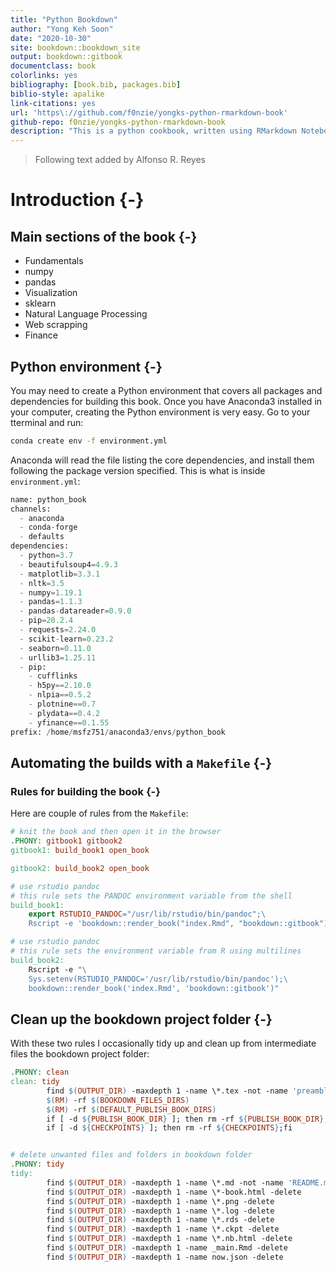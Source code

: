 ```yaml
---
title: "Python Bookdown"
author: "Yong Keh Soon"
date: "2020-10-30"
site: bookdown::bookdown_site
output: bookdown::gitbook
documentclass: book
colorlinks: yes
bibliography: [book.bib, packages.bib]
biblio-style: apalike
link-citations: yes
url: 'https\://github.com/f0nzie/yongks-python-rmarkdown-book'
github-repo: f0nzie/yongks-python-rmarkdown-book
description: "This is a python cookbook, written using RMarkdown Notebook. It is made possible by using reticulate R library as the bridge between R and Python."
---
```



> Following text added by Alfonso R. Reyes


# Introduction {-}


## Main sections of the book {-}

* Fundamentals
* numpy
* pandas
* Visualization
* sklearn
* Natural Language Processing
* Web scrapping
* Finance



## Python environment {-}
You may need to create a Python environment that covers all packages and dependencies for building this book. Once you have Anaconda3 installed in your computer, creating the Python environment is very easy. Go to your tterminal and run:

```bash
conda create env -f environment.yml
```

Anaconda will read the file listing the core dependencies, and install them following the package version specified. This is what is inside `environment.yml`:

```python
name: python_book
channels:
  - anaconda
  - conda-forge
  - defaults
dependencies:
  - python=3.7
  - beautifulsoup4=4.9.3
  - matplotlib=3.3.1
  - nltk=3.5
  - numpy=1.19.1
  - pandas=1.1.3
  - pandas-datareader=0.9.0
  - pip=20.2.4
  - requests=2.24.0
  - scikit-learn=0.23.2
  - seaborn=0.11.0
  - urllib3=1.25.11
  - pip:
    - cufflinks
    - h5py==2.10.0
    - nlpia==0.5.2
    - plotnine==0.7
    - plydata==0.4.2
    - yfinance==0.1.55
prefix: /home/msfz751/anaconda3/envs/python_book
```



## Automating the builds with a `Makefile` {-}


### Rules for building the book {-}
Here are couple of rules from the `Makefile`:

```makefile
# knit the book and then open it in the browser
.PHONY: gitbook1 gitbook2
gitbook1: build_book1 open_book

gitbook2: build_book2 open_book

# use rstudio pandoc
# this rule sets the PANDOC environment variable from the shell
build_book1:
	export RSTUDIO_PANDOC="/usr/lib/rstudio/bin/pandoc";\
	Rscript -e 'bookdown::render_book("index.Rmd", "bookdown::gitbook")'

# use rstudio pandoc
# this rule sets the environment variable from R using multilines
build_book2:
	Rscript -e "\
	Sys.setenv(RSTUDIO_PANDOC='/usr/lib/rstudio/bin/pandoc');\
	bookdown::render_book('index.Rmd', 'bookdown::gitbook')"
```

## Clean up the bookdown project folder {-}
With these two rules I occasionally tidy up and clean up from intermediate files the bookdown project folder:

```makefile
.PHONY: clean
clean: tidy
		find $(OUTPUT_DIR) -maxdepth 1 -name \*.tex -not -name 'preamble.tex' -delete
		$(RM) -rf $(BOOKDOWN_FILES_DIRS)
		$(RM) -rf $(DEFAULT_PUBLISH_BOOK_DIRS)
		if [ -d ${PUBLISH_BOOK_DIR} ]; then rm -rf ${PUBLISH_BOOK_DIR};fi
		if [ -d ${CHECKPOINTS} ]; then rm -rf ${CHECKPOINTS};fi


# delete unwanted files and folders in bookdown folder
.PHONY: tidy
tidy:
		find $(OUTPUT_DIR) -maxdepth 1 -name \*.md -not -name 'README.md' -delete
		find $(OUTPUT_DIR) -maxdepth 1 -name \*-book.html -delete
		find $(OUTPUT_DIR) -maxdepth 1 -name \*.png -delete
		find $(OUTPUT_DIR) -maxdepth 1 -name \*.log -delete
		find $(OUTPUT_DIR) -maxdepth 1 -name \*.rds -delete
		find $(OUTPUT_DIR) -maxdepth 1 -name \*.ckpt -delete
		find $(OUTPUT_DIR) -maxdepth 1 -name \*.nb.html -delete
		find $(OUTPUT_DIR) -maxdepth 1 -name _main.Rmd -delete
		find $(OUTPUT_DIR) -maxdepth 1 -name now.json -delete		
```
